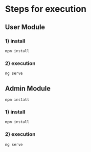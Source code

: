 # Steps for execution

## User Module

### 1) install 
    npm install 

### 2) execution
    ng serve

## Admin Module
    npm install
### 1) install
    npm install
    
### 2) execution
    ng serve
